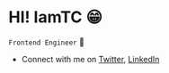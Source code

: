# HI! IamTC 😁

`Frontend Engineer` 📑

- Connect with me on [Twitter](https://twitter.com/codenameTeeCee), [LinkedIn](https://www.linkedin.com/in/thiwanka-dissanayaka/)

